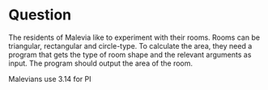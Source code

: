 # Question
The residents of Malevia like to experiment with their rooms. Rooms can be triangular, rectangular and circle-type. To calculate the area, they need a program that gets the type of room shape and the relevant arguments as input. The program should output the area of the room.

Malevians use 3.14 for PI
